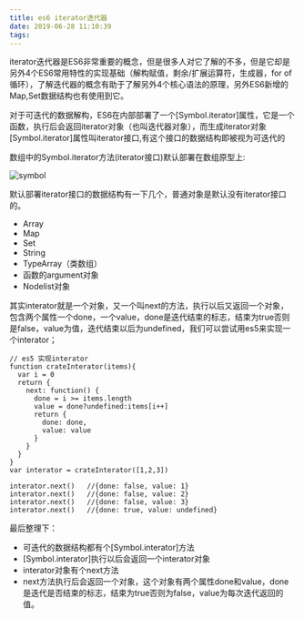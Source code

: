 ```yaml
---
title: es6 iterator迭代器
date: 2019-06-28 11:10:39
tags:
---
```


iterator迭代器是ES6非常重要的概念，但是很多人对它了解的不多，但是它却是另外4个ES6常用特性的实现基础（解构赋值，剩余/扩展运算符，生成器，for of循环），了解迭代器的概念有助于了解另外4个核心语法的原理，另外ES6新增的Map,Set数据结构也有使用到它。

对于可迭代的数据解构，ES6在内部部署了一个[Symbol.iterator]属性，它是一个函数，执行后会返回iterator对象（也叫迭代器对象），而生成iterator对象[Symbol.iterator]属性叫iterator接口,有这个接口的数据结构即被视为可迭代的

数组中的Symbol.iterator方法(iterator接口)默认部署在数组原型上:

![symbol](http://res.troubledot.cn/1.png)

默认部署iterator接口的数据结构有一下几个，普通对象是默认没有iterator接口的。

* Array
* Map
* Set
* String
* TypeArray（类数组）
* 函数的argument对象
* Nodelist对象

其实interator就是一个对象，又一个叫next的方法，执行以后又返回一个对象，包含两个属性一个done，一个value，done是迭代结束的标志，结束为true否则是false，value为值，迭代结束以后为undefined，我们可以尝试用es5来实现一个interator；

```javascirpt
// es5 实现interator
function crateInterator(items){
  var i = 0
  return {
    next: function() {
      done = i >= items.length
      value = done?undefined:items[i++]
      return {
        done: done,
        value: value
      }
    }
  }
}
var interator = crateInterator([1,2,3])

interator.next()   //{done: false, value: 1}
interator.next()   //{done: false, value: 2}
interator.next()   //{done: false, value: 3}
interator.next()   //{done: true, value: undefined}
```

最后整理下：

* 可迭代的数据结构都有个[Symbol.interator]方法
* [Symbol.interator]执行以后会返回一个interator对象
* interator对象有个next方法
* next方法执行后会返回一个对象，这个对象有两个属性done和value，done是迭代是否结束的标志，结束为true否则为false，value为每次迭代返回的值。
